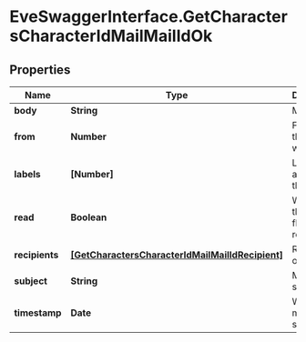 # EveSwaggerInterface.GetCharactersCharacterIdMailMailIdOk

## Properties
Name | Type | Description | Notes
------------ | ------------- | ------------- | -------------
**body** | **String** | Mail's body | [optional] 
**from** | **Number** | From whom the mail was sent | [optional] 
**labels** | **[Number]** | Labels attached to the mail | [optional] 
**read** | **Boolean** | Whether the mail is flagged as read | [optional] 
**recipients** | [**[GetCharactersCharacterIdMailMailIdRecipient]**](GetCharactersCharacterIdMailMailIdRecipient.md) | Recipients of the mail | [optional] 
**subject** | **String** | Mail subject | [optional] 
**timestamp** | **Date** | When the mail was sent | [optional] 


